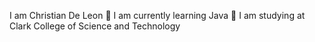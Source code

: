 I am Christian De Leon
📖 I am currently learning Java
🏫 I am studying at Clark College of Science and Technology
